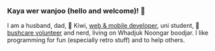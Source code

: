 ### Kaya wer wanjoo (hello and welcome)! 👋

I am a husband, dad, 🥝  Kiwi, [web & mobile developer](https://humaan.com/team/), uni student, 🌱  [bushcare volunteer](https://bpginc.info/) and nerd, living on Whadjuk Noongar boodjar. I like programming for fun (especially retro stuff) and to help others.

<!--
**cbotman/cbotman** is a ✨ _special_ ✨ repository because its `README.md` (this file) appears on your GitHub profile.

Here are some ideas to get you started:

- 🔭 I’m currently working on ...
- 🌱 I’m currently learning ...
- 👯 I’m looking to collaborate on ...
- 🤔 I’m looking for help with ...
- 💬 Ask me about ...
- 📫 How to reach me: ...
- 😄 Pronouns: ...
- ⚡ Fun fact: ...
-->
